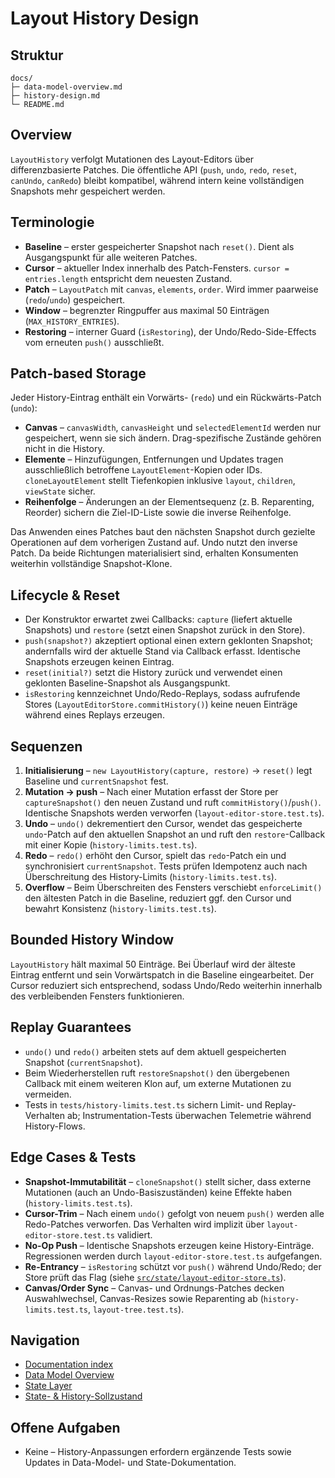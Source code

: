 # Layout History Design

## Struktur

```
docs/
├─ data-model-overview.md
├─ history-design.md
└─ README.md
```

## Overview

`LayoutHistory` verfolgt Mutationen des Layout-Editors über differenzbasierte Patches. Die öffentliche API (`push`, `undo`, `redo`, `reset`, `canUndo`, `canRedo`) bleibt kompatibel, während intern keine vollständigen Snapshots mehr gespeichert werden.

## Terminologie

- **Baseline** – erster gespeicherter Snapshot nach `reset()`. Dient als Ausgangspunkt für alle weiteren Patches.
- **Cursor** – aktueller Index innerhalb des Patch-Fensters. `cursor = entries.length` entspricht dem neuesten Zustand.
- **Patch** – `LayoutPatch` mit `canvas`, `elements`, `order`. Wird immer paarweise (`redo`/`undo`) gespeichert.
- **Window** – begrenzter Ringpuffer aus maximal 50 Einträgen (`MAX_HISTORY_ENTRIES`).
- **Restoring** – interner Guard (`isRestoring`), der Undo/Redo-Side-Effects vom erneuten `push()` ausschließt.

## Patch-based Storage

Jeder History-Eintrag enthält ein Vorwärts- (`redo`) und ein Rückwärts-Patch (`undo`):

- **Canvas** – `canvasWidth`, `canvasHeight` und `selectedElementId` werden nur gespeichert, wenn sie sich ändern. Drag-spezifische Zustände gehören nicht in die History.
- **Elemente** – Hinzufügungen, Entfernungen und Updates tragen ausschließlich betroffene `LayoutElement`-Kopien oder IDs. `cloneLayoutElement` stellt Tiefenkopien inklusive `layout`, `children`, `viewState` sicher.
- **Reihenfolge** – Änderungen an der Elementsequenz (z. B. Reparenting, Reorder) sichern die Ziel-ID-Liste sowie die inverse Reihenfolge.

Das Anwenden eines Patches baut den nächsten Snapshot durch gezielte Operationen auf dem vorherigen Zustand auf. Undo nutzt den inverse Patch. Da beide Richtungen materialisiert sind, erhalten Konsumenten weiterhin vollständige Snapshot-Klone.

## Lifecycle & Reset

- Der Konstruktor erwartet zwei Callbacks: `capture` (liefert aktuelle Snapshots) und `restore` (setzt einen Snapshot zurück in den Store).
- `push(snapshot?)` akzeptiert optional einen extern geklonten Snapshot; andernfalls wird der aktuelle Stand via Callback erfasst. Identische Snapshots erzeugen keinen Eintrag.
- `reset(initial?)` setzt die History zurück und verwendet einen geklonten Baseline-Snapshot als Ausgangspunkt.
- `isRestoring` kennzeichnet Undo/Redo-Replays, sodass aufrufende Stores (`LayoutEditorStore.commitHistory()`) keine neuen Einträge während eines Replays erzeugen.

## Sequenzen

1. **Initialisierung** – `new LayoutHistory(capture, restore)` → `reset()` legt Baseline und `currentSnapshot` fest.
2. **Mutation → push** – Nach einer Mutation erfasst der Store per `captureSnapshot()` den neuen Zustand und ruft `commitHistory()`/`push()`. Identische Snapshots werden verworfen (`layout-editor-store.test.ts`).
3. **Undo** – `undo()` dekrementiert den Cursor, wendet das gespeicherte `undo`-Patch auf den aktuellen Snapshot an und ruft den `restore`-Callback mit einer Kopie (`history-limits.test.ts`).
4. **Redo** – `redo()` erhöht den Cursor, spielt das `redo`-Patch ein und synchronisiert `currentSnapshot`. Tests prüfen Idempotenz auch nach Überschreitung des History-Limits (`history-limits.test.ts`).
5. **Overflow** – Beim Überschreiten des Fensters verschiebt `enforceLimit()` den ältesten Patch in die Baseline, reduziert ggf. den Cursor und bewahrt Konsistenz (`history-limits.test.ts`).

## Bounded History Window

`LayoutHistory` hält maximal 50 Einträge. Bei Überlauf wird der älteste Eintrag entfernt und sein Vorwärtspatch in die Baseline eingearbeitet. Der Cursor reduziert sich entsprechend, sodass Undo/Redo weiterhin innerhalb des verbleibenden Fensters funktionieren.

## Replay Guarantees

- `undo()` und `redo()` arbeiten stets auf dem aktuell gespeicherten Snapshot (`currentSnapshot`).
- Beim Wiederherstellen ruft `restoreSnapshot()` den übergebenen Callback mit einem weiteren Klon auf, um externe Mutationen zu vermeiden.
- Tests in `tests/history-limits.test.ts` sichern Limit- und Replay-Verhalten ab; Instrumentation-Tests überwachen Telemetrie während History-Flows.

## Edge Cases & Tests

- **Snapshot-Immutabilität** – `cloneSnapshot()` stellt sicher, dass externe Mutationen (auch an Undo-Basiszuständen) keine Effekte haben (`history-limits.test.ts`).
- **Cursor-Trim** – Nach einem `undo()` gefolgt von neuem `push()` werden alle Redo-Patches verworfen. Das Verhalten wird implizit über `layout-editor-store.test.ts` validiert.
- **No-Op Push** – Identische Snapshots erzeugen keine History-Einträge. Regressionen werden durch `layout-editor-store.test.ts` aufgefangen.
- **Re-Entrancy** – `isRestoring` schützt vor `push()` während Undo/Redo; der Store prüft das Flag (siehe [`src/state/layout-editor-store.ts`](../src/state/layout-editor-store.ts)).
- **Canvas/Order Sync** – Canvas- und Ordnungs-Patches decken Auswahlwechsel, Canvas-Resizes sowie Reparenting ab (`history-limits.test.ts`, `layout-tree.test.ts`).

## Navigation

- [Documentation index](./README.md)
- [Data Model Overview](./data-model-overview.md)
- [State Layer](../src/state/README.md)
- [State- & History-Sollzustand](../../docs/layout-editor-state-history.md)

## Offene Aufgaben

- Keine – History-Anpassungen erfordern ergänzende Tests sowie Updates in Data-Model- und State-Dokumentation.
